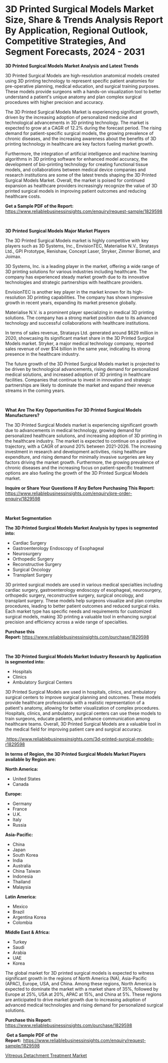 <p><h1>3D Printed Surgical Models Market Size, Share & Trends Analysis Report By Application, Regional Outlook, Competitive Strategies, And Segment Forecasts, 2024 - 2031</h1></p><p><strong>3D Printed Surgical Models Market Analysis and Latest Trends</strong></p>
<p><p>3D Printed Surgical Models are high-resolution anatomical models created using 3D printing technology to represent specific patient anatomies for pre-operative planning, medical education, and surgical training purposes. These models provide surgeons with a hands-on visualization tool to better understand a patient's unique anatomy and plan complex surgical procedures with higher precision and accuracy.</p><p>The 3D Printed Surgical Models Market is experiencing significant growth, driven by the increasing adoption of personalized medicine and technological advancements in 3D printing technology. The market is expected to grow at a CAGR of 12.2% during the forecast period. The rising demand for patient-specific surgical models, the growing prevalence of chronic diseases, and the increasing awareness about the benefits of 3D printing technology in healthcare are key factors fueling market growth.</p><p>Furthermore, the integration of artificial intelligence and machine learning algorithms in 3D printing software for enhanced model accuracy, the development of bio-printing technology for creating functional tissue models, and collaborations between medical device companies and research institutions are some of the latest trends shaping the 3D Printed Surgical Models Market. Overall, the market is poised for continued expansion as healthcare providers increasingly recognize the value of 3D printed surgical models in improving patient outcomes and reducing healthcare costs.</p></p>
<p><strong>Get a Sample PDF of the Report:&nbsp;</strong> <a href="https://www.reliablebusinessinsights.com/enquiry/request-sample/1829598">https://www.reliablebusinessinsights.com/enquiry/request-sample/1829598</a></p>
<p>&nbsp;</p>
<p><strong>3D Printed Surgical Models Major Market Players</strong></p>
<p><p>The 3D Printed Surgical Models market is highly competitive with key players such as 3D Systems, Inc., EnvisionTEC, Materialise N.V., Stratasys Ltd., GPI Prototype, Renishaw, Concept Laser, Stryker, Zimmer Biomet, and Joimax. </p><p>3D Systems, Inc. is a leading player in the market, offering a wide range of 3D printing solutions for various industries including healthcare. The company has experienced steady market growth due to its innovative technologies and strategic partnerships with healthcare providers.</p><p>EnvisionTEC is another key player in the market known for its high-resolution 3D printing capabilities. The company has shown impressive growth in recent years, expanding its market presence globally.</p><p>Materialise N.V. is a prominent player specializing in medical 3D printing solutions. The company has a strong market position due to its advanced technology and successful collaborations with healthcare institutions.</p><p>In terms of sales revenue, Stratasys Ltd. generated around $629 million in 2020, showcasing its significant market share in the 3D Printed Surgical Models market. Stryker, a major medical technology company, reported sales revenue of over $14 billion in the same year, indicating its strong presence in the healthcare industry.</p><p>The future growth of the 3D Printed Surgical Models market is projected to be driven by technological advancements, rising demand for personalized medical solutions, and increased adoption of 3D printing in healthcare facilities. Companies that continue to invest in innovation and strategic partnerships are likely to dominate the market and expand their revenue streams in the coming years.</p></p>
<p>&nbsp;</p>
<p><strong>What Are The Key Opportunities For 3D Printed Surgical Models Manufacturers?</strong></p>
<p><p>The 3D Printed Surgical Models market is experiencing significant growth due to advancements in medical technology, growing demand for personalized healthcare solutions, and increasing adoption of 3D printing in the healthcare industry. The market is expected to continue on a positive trajectory, with a CAGR of around 20% between 2021-2026. The increasing investment in research and development activities, rising healthcare expenditure, and rising demand for minimally invasive surgeries are key factors driving the market growth. Furthermore, the growing prevalence of chronic diseases and the increasing focus on patient-specific treatment options are also fueling the growth of the 3D Printed Surgical Models market.</p></p>
<p><strong>Inquire or Share Your Questions If Any Before Purchasing This Report:</strong> <a href="https://www.reliablebusinessinsights.com/enquiry/pre-order-enquiry/1829598">https://www.reliablebusinessinsights.com/enquiry/pre-order-enquiry/1829598</a></p>
<p>&nbsp;</p>
<p><strong>Market Segmentation</strong></p>
<p><strong>The 3D Printed Surgical Models Market Analysis by types is segmented into:</strong></p>
<p><ul><li>Cardiac Surgery</li><li>Gastroenterology Endoscopy of Esophageal</li><li>Neurosurgery</li><li>Orthopedic Surgery</li><li>Reconstructive Surgery</li><li>Surgical Oncology</li><li>Transplant Surgery</li></ul></p>
<p><p>3D printed surgical models are used in various medical specialties including cardiac surgery, gastroenterology endoscopy of esophageal, neurosurgery, orthopedic surgery, reconstructive surgery, surgical oncology, and transplant surgery. These models help surgeons visualize and plan complex procedures, leading to better patient outcomes and reduced surgical risks. Each market type has specific needs and requirements for customized surgical models, making 3D printing a valuable tool in enhancing surgical precision and efficiency across a wide range of specialties.</p></p>
<p><strong>Purchase this Report:&nbsp;</strong><a href="https://www.reliablebusinessinsights.com/purchase/1829598">https://www.reliablebusinessinsights.com/purchase/1829598</a></p>
<p>&nbsp;</p>
<p><strong>The 3D Printed Surgical Models Market Industry Research by Application is segmented into:</strong></p>
<p><ul><li>Hospitals</li><li>Clinics</li><li>Ambulatory Surgical Centers</li></ul></p>
<p><p>3D Printed Surgical Models are used in hospitals, clinics, and ambulatory surgical centers to improve surgical planning and outcomes. These models provide healthcare professionals with a realistic representation of a patient's anatomy, allowing for better visualization of complex procedures. Hospitals, clinics, and ambulatory surgical centers can use these models to train surgeons, educate patients, and enhance communication among healthcare teams. Overall, 3D Printed Surgical Models are a valuable tool in the medical field for improving patient care and surgical accuracy.</p></p>
<p><a href="https://www.reliablebusinessinsights.com/3d-printed-surgical-models-r1829598">&nbsp;https://www.reliablebusinessinsights.com/3d-printed-surgical-models-r1829598</a></p>
<p><strong>In terms of Region, the 3D Printed Surgical Models Market Players available by Region are:</strong></p>
<p>
    <p> <strong> North America: </strong>
        <ul>
            <li>United States</li>
            <li>Canada</li>
        </ul>
        </p> 
    <p> <strong> Europe: </strong>
        <ul>
            <li>Germany</li>
            <li>France</li>
            <li>U.K.</li>
            <li>Italy</li>
            <li>Russia</li>
        </ul>
        </p> 
    <p> <strong> Asia-Pacific: </strong>
        <ul>
            <li>China</li>
            <li>Japan</li>
            <li>South Korea</li>
            <li>India</li>
            <li>Australia</li>
            <li>China Taiwan</li>
            <li>Indonesia</li>
            <li>Thailand</li>
            <li>Malaysia</li>
        </ul>
        </p> 
    <p> <strong> Latin America: </strong>
        <ul>
            <li>Mexico</li>
            <li>Brazil</li>
            <li>Argentina Korea</li>
            <li>Colombia</li>
        </ul>
        </p> 
    <p> <strong> Middle East & Africa: </strong>
        <ul>
            <li>Turkey</li>
            <li>Saudi</li>
            <li>Arabia</li>
            <li>UAE</li>
            <li>Korea</li>
        </ul>
    </p>
    </p>
<p><p>The global market for 3D printed surgical models is expected to witness significant growth in the regions of North America (NA), Asia-Pacific (APAC), Europe, USA, and China. Among these regions, North America is expected to dominate the market with a market share of 35%, followed by Europe at 25%, USA at 20%, APAC at 15%, and China at 5%. These regions are anticipated to drive market growth due to increasing adoption of advanced medical technologies and rising demand for personalized surgical solutions.</p></p>
<p><strong>Purchase this Report: </strong><a href="https://www.reliablebusinessinsights.com/purchase/1829598">https://www.reliablebusinessinsights.com/purchase/1829598</a></p>
<p>&nbsp;<strong>Get a Sample PDF of the Report:&nbsp;&nbsp;</strong><a href="https://www.reliablebusinessinsights.com/enquiry/request-sample/1829598">https://www.reliablebusinessinsights.com/enquiry/request-sample/1829598</a></p>
<p><strong></strong></p>
<p><p><a href="https://github.com/arionmp/Market-Research-Report-List-4/blob/main/vitreous-detachment-treatment-market.md">Vitreous Detachment Treatment Market</a></p></p>